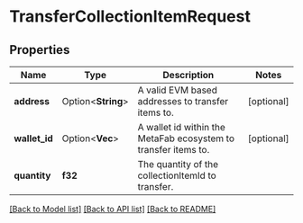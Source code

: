 # TransferCollectionItemRequest

## Properties

Name | Type | Description | Notes
------------ | ------------- | ------------- | -------------
**address** | Option<**String**> | A valid EVM based addresses to transfer items to. | [optional]
**wallet_id** | Option<**Vec<String>**> | A wallet id within the MetaFab ecosystem to transfer items to. | [optional]
**quantity** | **f32** | The quantity of the collectionItemId to transfer. | 

[[Back to Model list]](../README.md#documentation-for-models) [[Back to API list]](../README.md#documentation-for-api-endpoints) [[Back to README]](../README.md)


